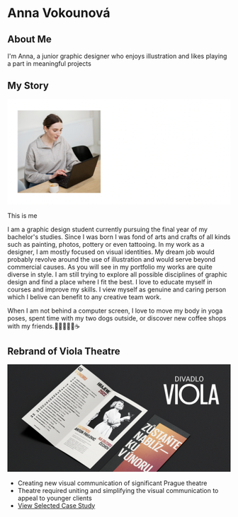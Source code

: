
# Anna Vokounová 

## About Me
I'm Anna, a junior graphic designer who enjoys illustration and likes playing a part in meaningful projects 
## My Story

![Anna working on a notebook .](headshot.png)

This is me

I am a graphic design student currently pursuing the final year of my bachelor's studies. Since I was born I was fond of arts and crafts of all kinds such as painting, photos, pottery or even tattooing.
In my work as a designer, I am mostly focused on visual identities. My dream job would probably revolve around the use of illustration and would serve beyond commercial causes. As you will see in my portfolio my works are quite diverse in style. I am still trying to explore all possible disciplines of graphic design and find a place where I fit the best. I love to educate myself in courses and improve my skills. I view myself as genuine and caring person which I belive can benefit to any creative team work.

When I am not behind a computer screen, I love to move my body in yoga poses, spent time with my two dogs outside, or discover new coffee shops with my friends.🧘🏼‍♀️🐶🐶☕

## Rebrand of Viola Theatre
![Thumbnail of a project Viola .](Viola-thumbnail-picture.png)

- Creating new visual communication of significant Prague theatre 
- Theatre required uniting and simplifying the visual communication to appeal to younger clients
- [View Selected Case Study](case-study.md)

